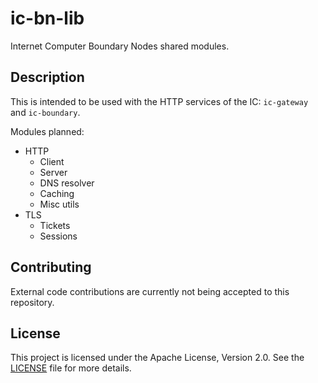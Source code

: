 # ic-bn-lib

Internet Computer Boundary Nodes shared modules.

## Description

This is intended to be used with the HTTP services of the IC: `ic-gateway` and `ic-boundary`.

Modules planned:
- HTTP
  - Client
  - Server
  - DNS resolver
  - Caching
  - Misc utils
- TLS
  - Tickets
  - Sessions

## Contributing

External code contributions are currently not being accepted to this repository.

## License

This project is licensed under the Apache License, Version 2.0. See the [LICENSE](LICENSE) file for more details.
